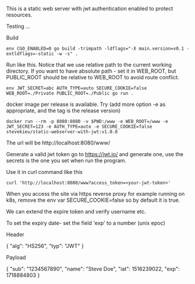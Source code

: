 This is a static web server with jwt authentication enabled to protect resources.

Testing ...

Build

```
env CGO_ENABLED=0 go build -trimpath -ldflags="-X main.version=v0.1 -extldflags=-static -w -s" .
```

Run like this. Notice that we use relative path to the current working directory. If you want to have absolute path - set it in WEB_ROOT, but PUBLIC_ROOT should be relative to WEB_ROOT to avoid route conflict.

```
env JWT_SECRET=abc AUTH_TYPE=auto SECURE_COOKIE=false WEB_ROOT=./Private PUBLIC_ROOT=./Public go run .
```

docker image per release is available. Try (add more option -e as appropriate, and the tag is the release version)
```
docker run --rm -p 8080:8080 -v $PWD:/www -e WEB_ROOT=/www -e JWT_SECRET=123 -e AUTH_TYPE=auto -e SECURE_COOKIE=false stevekieu/static-webserver-with-jwt:v1.0.0
```

The url will be http://localhost:8080/www/

Generate a valid jwt token go to https://jwt.io/ and generate one, use the secrets is the one you set when run the program.

Use it in curl command like this

```
curl 'http://localhost:8080/www?access_token=<your-jwt-token>'
```

When you access the site via https reverse proxy for example running on k8s, remove the env var SECURE_COOKIE=false so by default it is true.

We can extend the expire token and verify username etc.

To set the expiry date- set the field 'exp' to a number (unix epoc)

Header

{
  "alg": "HS256",
  "typ": "JWT"
}

Payload 

{
  "sub": "1234567890",
  "name": "Steve Doe",
  "iat": 1516239022,
  "exp": 1718884803
}

